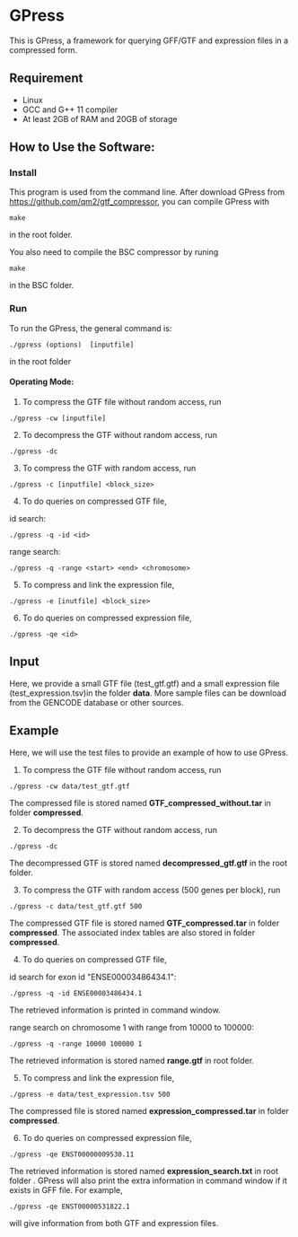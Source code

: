 # GPress
This is GPress, a framework for querying GFF/GTF and expression files in a compressed form.

## Requirement
- Linux
- GCC and G++ 11 compiler
- At least 2GB of RAM and 20GB of storage

## How to Use the Software:

### Install
This program is used from the command line. After download GPress from https://github.com/qm2/gtf_compressor, you can compile GPress with
```
make
```
in the root folder.

You also need to compile the BSC compressor by runing 
```
make
```
in the BSC folder.
### Run
To run the GPress, the general command is:
```
./gpress (options)  [inputfile]
```
in the root folder
#### Operating Mode:
1. To compress the GTF file without random access, run
```
./gpress -cw [inputfile]
```

2. To decompress the GTF without random access, run 
```
./gpress -dc 
```

3. To compress the GTF with random access, run 
```
./gpress -c [inputfile] <block_size> 
```

4. To do queries on compressed GTF file, 

id search:
```
./gpress -q -id <id>
```
range search:
```
./gpress -q -range <start> <end> <chromosome>
```

5. To compress and link the expression file, 
```
./gpress -e [inutfile] <block_size>
```

6. To do queries on compressed expression file,
```
./gpress -qe <id>
```

## Input

Here, we provide a small GTF file (test_gtf.gtf) and a small expression file (test_expression.tsv)in the folder **data**. More sample files can be download from the GENCODE database or other sources.

## Example
Here, we will use the test files to provide an example of how to use GPress.
1. To compress the GTF file without random access, run
```
./gpress -cw data/test_gtf.gtf
```
The compressed file is stored named **GTF_compressed_without.tar** in folder **compressed**.

2. To decompress the GTF without random access, run 
```
./gpress -dc 
```
The decompressed GTF is stored named **decompressed_gtf.gtf** in the root folder.

3. To compress the GTF with random access (500 genes per block), run 
```
./gpress -c data/test_gtf.gtf 500
```
The compressed GTF file is stored named **GTF_compressed.tar** in folder **compressed**.
The associated index tables are also stored in folder **compressed**.

4. To do queries on compressed GTF file, 

id search for exon id "ENSE00003486434.1":
```
./gpress -q -id ENSE00003486434.1
```
The retrieved information is printed in command window.

range search on chromosome 1 with range from 10000 to 100000:
```
./gpress -q -range 10000 100000 1
```
The retrieved information is stored named **range.gtf** in root folder.

5. To compress and link the expression file, 
```
./gpress -e data/test_expression.tsv 500
```
The compressed file is stored named **expression_compressed.tar** in folder **compressed**.

6. To do queries on compressed expression file,
```
./gpress -qe ENST00000009530.11
```
The retrieved information is stored named **expression_search.txt** in root folder .
GPress will also print the extra information in command window if it exists in GFF file. For example, 
```
./gpress -qe ENST00000531822.1
```
will give information from both GTF and expression files.




